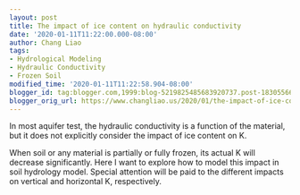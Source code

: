 ```yaml
---
layout: post
title: The impact of ice content on hydraulic conductivity
date: '2020-01-11T11:22:00.000-08:00'
author: Chang Liao
tags:
- Hydrological Modeling
- Hydraulic Conductivity
- Frozen Soil
modified_time: '2020-01-11T11:22:58.904-08:00'
blogger_id: tag:blogger.com,1999:blog-5219825485683920737.post-1830556693987611396
blogger_orig_url: https://www.changliao.us/2020/01/the-impact-of-ice-content-on-hydraulic.html
---
```


In most aquifer test, the hydraulic conductivity is a function of the 
material, but it does not explicitly consider the impact of ice content on K. 
<div>When soil or any material is partially or fully frozen, its actual K will 
decrease significantly. Here I want to explore how to model this impact in 
soil hydrology model. Special attention will be paid to the different impacts 
on vertical and horizontal K, respectively.<div> 